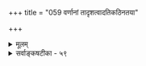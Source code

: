 +++
title = "059 वर्णानां तादृशत्वादतिकठिनतया"

+++
<details><summary>मूलम्</summary>

वर्णानां तादृशत्वादतिकठिनतया गौरवस्यापि भूम्ना धात्रीभागैः प्रभूतैस्स्फुटमिह घटिता धातवो हाटकाद्याः ।  
तादृक्त्वेऽपि स्फुरत्ताद्यनितरसुलभं किञ्चिदन्वीक्ष्य तज्ज्ञैः व्याख्यातं तैजसत्वं विधितदितरयोस्तन्त्रसौकर्यसिद्ध्यै ॥ ५९ ॥
</details>

<details><summary>सर्वाङ्कषटीका - ५९</summary>

तेजोविचारे सुवर्णस्य तैजसत्वं वैशेषिकोक्तं निरस्यति - वर्णानामित्यादिना । **वर्णानां** = पींतिम- वर्णादीनां **तादृशत्वात्** = पार्थिवत्वात्, पीतरूपं हि पृथिव्या एव । **अतिकठिनतया** = शिलादाविव अत्यन्तसहजकठिनस्पर्शवत्त्वात् गौरवस्य भूम्ना **अपि** = गुरुत्वस्य अधिकतया च **इह** = जगति हाटकाद्या 



60. 

[[110]]

तादृक्त्वेऽपि स्फुरत्ताद्यनितरसुलभं किञ्चिदन्वीक्ष्य तज्ज्ञैः 

व्याख्यातं तैजसत्वं विधितदितरयोस्तन्त्रसौकर्यसिद्ध्यै ॥59॥ 

[तमसोऽतिरिक्तत्वम् ] 

नैल्यात् भौमं तमिस्त्रं चटुलबहलताद्यन्वयात् तन्न नैल्यं 

छायावत्पारतन्त्र्यं त्वयस इव मणौ दृष्टिसिद्धात् स्वभावात् । 



सुवर्णप्रभृतयः धातवः **प्रभूतैः** = अधिकतरैः **धात्रीभागैः** = पृथ्वीभागैः **स्फुटम्** = स्पष्टं यथा तथा **घटिताः** = मिश्रिता एव । पञ्चीकरणप्रक्रियया पृथिव्यामपि तेजोभागः वर्तत एव । अत एव वर्णे भास्वरत्वं दृश्यते । परन्तु पञ्चीकरणे पृथिव्यादिव्यहारभेदकारणस्य (श्लो. 23) अभिहितत्वात् सुवर्णे पृथिवीभागाधिक्य- हेतूनामनुपदमुक्तानां प्राबल्याच्च सुवर्णं पार्थिवमेवेत्याशयः । ननु तर्हि 'भुञ्जीत तैजसे पात्रे ' ' तैजसं न यतेर्ग्राह्यम्' 'न हरेत्तैजसम्' इत्यादौ सुवर्णस्य तैजसत्वेनाभिधानात् कथं पार्थिवत्वमुच्यते इत्यत्राह तादृक्त्वेऽपीत्यादि । **तादृक्त्वेऽपि** = पूर्वोक्तयुक्त्या सुवर्णस्य पार्थिवत्वेऽपि, **अनितरसुलभम्** = तेजोभिन्नेतर- भूतेषु द्रष्टुमशक्यम् **स्फुरत्तादि** = भास्वररूपादिकं **किञ्चित्** = लेशतः अन्वीक्ष्य-समीक्ष्य, **तज्ज्ञैः** = तद्रहस्यज्ञैः धर्मशास्त्रकारैः **विधितदितरयोः** = उक्तरूपयोः विधिनिषेधयोः विषये **तन्त्रसौकर्यसिद्ध्यै** = शास्त्रीय- व्यवहारस्य सौलभ्यसिद्ध्यर्थं **तैजसत्वम्** = तेजस्यन्तर्भावरूपं तैजसत्वम् **व्याख्यातम्** = विशेषेण ख्यापितम् । तेजसः स्वतः पावनत्वश्रेष्ठत्वादिगुणयोगात्, सुवर्णे तद्दर्शनात् विधिनिषेधौ सार्थकाविति प्रदर्शनबुद्ध्या धर्मशास्त्रकारैः सुवर्णं तैजसमित्युक्तम् । तत्तु प्रकृततत्त्वनिर्णयाय नोपयुज्यत इति भावः । अत्र वक्तव्यं पूर्वमेवोक्तम् (श्लो.17) ॥ ५९ ॥
</details>

